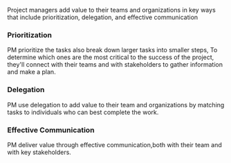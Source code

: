 Project managers add value to their teams and organizations in key ways that include prioritization, delegation, and effective communication

### Prioritization
PM prioritize the tasks also break down larger tasks into smaller steps,  To determine which ones are the most critical to the success of the project, they'll connect with their teams and with stakeholders to gather information and make a plan.

### Delegation
PM use delegation to add value to their team and organizations by matching tasks to individuals who can best complete the work.

### Effective Communication
PM deliver value through effective communication,both with their team and with key stakeholders.


